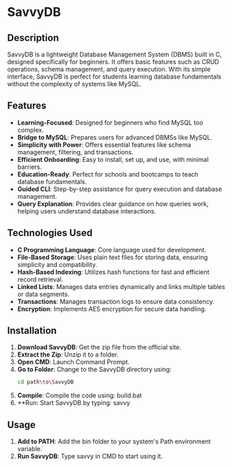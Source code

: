# SavvyDB

## Description
SavvyDB is a lightweight Database Management System (DBMS) built in C, designed specifically for beginners. It offers basic features such as CRUD operations, schema management, and query execution. With its simple interface, SavvyDB is perfect for students learning database fundamentals without the complexity of systems like MySQL.

## Features
- **Learning-Focused**: Designed for beginners who find MySQL too complex.
- **Bridge to MySQL**: Prepares users for advanced DBMSs like MySQL.
- **Simplicity with Power**: Offers essential features like schema management, filtering, and transactions.
- **Efficient Onboarding**: Easy to install, set up, and use, with minimal barriers.
- **Education-Ready**: Perfect for schools and bootcamps to teach database fundamentals.
- **Guided CLI**: Step-by-step assistance for query execution and database management.
- **Query Explanation**: Provides clear guidance on how queries work, helping users understand database interactions.

## Technologies Used
- **C Programming Language**: Core language used for development.
- **File-Based Storage**: Uses plain text files for storing data, ensuring simplicity and compatibility.
- **Hash-Based Indexing**: Utilizes hash functions for fast and efficient record retrieval.
- **Linked Lists**: Manages data entries dynamically and links multiple tables or data segments.
- **Transactions**: Manages transaction logs to ensure data consistency.
- **Encryption**: Implements AES encryption for secure data handling.

## Installation
1. **Download SavvyDB**: Get the zip file from the official site.
2. **Extract the Zip**: Unzip it to a folder.
3. **Open CMD**: Launch Command Prompt.
4. **Go to Folder**: Change to the SavvyDB directory using:
   ```bash
   cd path\to\SavvyDB
5. **Compile**: Compile the code using:
   build.bat
6. **Run: Start SavvyDB by typing:
   savvy

## Usage
1. **Add to PATH**: Add the bin folder to your system's Path environment variable.
2. **Run SavvyDB**: Type savvy in CMD to start using it.